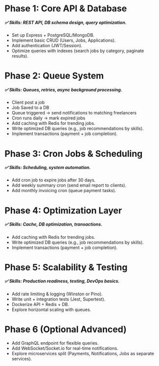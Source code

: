 # Phase 1: Core API & Database

##### ✅ Skills: REST API, DB schema design, query optimization.
- Set up Express + PostgreSQL/MongoDB.
- Implement basic CRUD (Users, Jobs, Applications).
- Add authentication (JWT/Session).
- Optimize queries with indexes (search jobs by category, paginate results).

# Phase 2: Queue System
##### ✅ Skills: Queues, retries, async background processing.
- Client post a job
- Job Saved to a DB
- Queue triggered → send notifications to matching freelancers
- Cron runs daily → mark expired jobs
- Add caching with Redis for trending jobs.
- Write optimized DB queries (e.g., job recommendations by skills).
- Implement transactions (payment + job completion).

# Phase 3: Cron Jobs & Scheduling
##### ✅ Skills: Scheduling, system automation.
- Add cron job to expire jobs after 30 days.
- Add weekly summary cron (send email report to clients).
- Add monthly invoicing cron (queue payment tasks).

# Phase 4: Optimization Layer
##### ✅ Skills: Cache, DB optimization, transactions.
- Add caching with Redis for trending jobs.
- Write optimized DB queries (e.g., job recommendations by skills).
- Implement transactions (payment + job completion).


# Phase 5: Scalability & Testing
##### ✅ Skills: Production readiness, testing, DevOps basics.
- Add rate limiting & logging (Winston or Pino).
- Write unit + integration tests (Jest, Supertest).
- Dockerize API + Redis + DB.
- Explore horizontal scaling with queues.

# Phase 6 (Optional Advanced)
- Add GraphQL endpoint for flexible queries.
- Add WebSocket/Socket.io for real-time notifications.
- Explore microservices split (Payments, Notifications, Jobs as separate services).